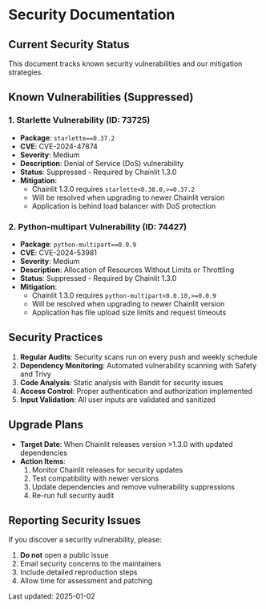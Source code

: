 # Security Documentation

## Current Security Status

This document tracks known security vulnerabilities and our mitigation strategies.

## Known Vulnerabilities (Suppressed)

### 1. Starlette Vulnerability (ID: 73725)

- **Package**: `starlette==0.37.2`
- **CVE**: CVE-2024-47874
- **Severity**: Medium
- **Description**: Denial of Service (DoS) vulnerability
- **Status**: Suppressed - Required by Chainlit 1.3.0
- **Mitigation**:
  - Chainlit 1.3.0 requires `starlette<0.38.0,>=0.37.2`
  - Will be resolved when upgrading to newer Chainlit version
  - Application is behind load balancer with DoS protection

### 2. Python-multipart Vulnerability (ID: 74427)

- **Package**: `python-multipart==0.0.9`
- **CVE**: CVE-2024-53981
- **Severity**: Medium
- **Description**: Allocation of Resources Without Limits or Throttling
- **Status**: Suppressed - Required by Chainlit 1.3.0
- **Mitigation**:
  - Chainlit 1.3.0 requires `python-multipart<0.0.10,>=0.0.9`
  - Will be resolved when upgrading to newer Chainlit version
  - Application has file upload size limits and request timeouts

## Security Practices

1. **Regular Audits**: Security scans run on every push and weekly schedule
2. **Dependency Monitoring**: Automated vulnerability scanning with Safety and Trivy
3. **Code Analysis**: Static analysis with Bandit for security issues
4. **Access Control**: Proper authentication and authorization implemented
5. **Input Validation**: All user inputs are validated and sanitized

## Upgrade Plans

- **Target Date**: When Chainlit releases version >1.3.0 with updated dependencies
- **Action Items**:
  1. Monitor Chainlit releases for security updates
  2. Test compatibility with newer versions
  3. Update dependencies and remove vulnerability suppressions
  4. Re-run full security audit

## Reporting Security Issues

If you discover a security vulnerability, please:

1. **Do not** open a public issue
2. Email security concerns to the maintainers
3. Include detailed reproduction steps
4. Allow time for assessment and patching

Last updated: 2025-01-02
